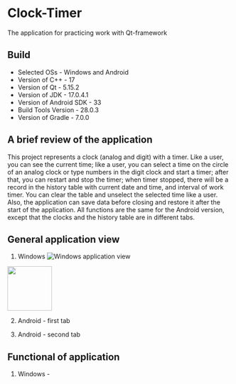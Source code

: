 # Clock-Timer
The application for practicing work with Qt-framework

## Build
- Selected OSs - Windows and Android
- Version of C++ - 17
- Version of Qt - 5.15.2
- Version of JDK - 17.0.4.1
- Version of Android SDK - 33
- Build Tools Version - 28.0.3
- Version of Gradle - 7.0.0

## A brief review of the application
This project represents a clock (analog and digit) with a timer. Like a user, you can see the current time; like a user, you can select a time on the circle of an analog clock or type numbers in the digit clock and start a timer; after that, you can restart and stop the timer; when timer stopped, there will be a record in the history table with current date and time, and interval of work timer. You can clear the table and unselect the selected time like a user. Also, the application can save data before closing and restore it after the start of the application. All functions are the same for the Android version, except that the clocks and the history table are in different tabs.

## General application view
1. Windows
![Windows application view](https://user-images.githubusercontent.com/34779566/210522171-aa16f168-29c9-46e8-8cce-f54841bfca54.png)
<img src="[https://your-image-url.type](https://user-images.githubusercontent.com/34779566/210522171-aa16f168-29c9-46e8-8cce-f54841bfca54.png)" width="100" height="100">

2. Android - first tab


3. Android - second tab

## Functional of application
1. Windows - 
